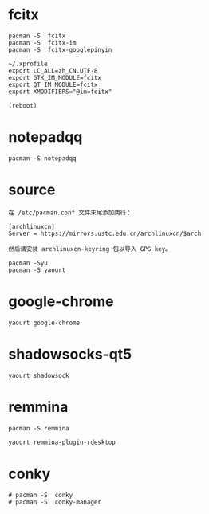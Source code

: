 # fcitx

	pacman -S  fcitx
	pacman -S  fcitx-im
	pacman -S  fcitx-googlepinyin
	
	~/.xprofile
	export LC_ALL=zh_CN.UTF-8
	export GTK_IM_MODULE=fcitx
	export QT_IM_MODULE=fcitx
	export XMODIFIERS="@im=fcitx"
	
	(reboot)
# notepadqq

	pacman -S notepadqq

# source

	在 /etc/pacman.conf 文件末尾添加两行：
	
	[archlinuxcn]
	Server = https://mirrors.ustc.edu.cn/archlinuxcn/$arch
	
	然后请安装 archlinuxcn-keyring 包以导入 GPG key。
	
	pacman -Syu
	pacman -S yaourt

# google-chrome

	yaourt google-chrome

# shadowsocks-qt5

	yaourt shadowsock

# remmina

	pacman -S remmina
	
	yaourt remmina-plugin-rdesktop



# conky

	# pacman -S  conky
	# pacman -S  conky-manager



